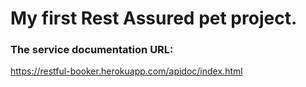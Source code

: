 # My first Rest Assured pet project.

### The service documentation URL: 
https://restful-booker.herokuapp.com/apidoc/index.html